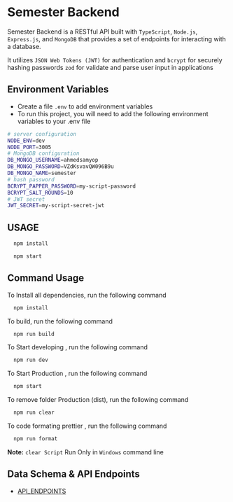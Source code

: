 # Semester Backend

Semester Backend is a RESTful API built with `TypeScript`, `Node.js`, `Express.js`, and `MongoDB` that provides a set of endpoints for interacting with a database.

It utilizes `JSON Web Tokens (JWT)` for authentication and `bcrypt` for securely hashing passwords `zod` for validate and parse user input in applications

## Environment Variables

- Create a file `.env` to add environment variables
- To run this project, you will need to add the following environment variables to your .env file

```bash
# server configuration
NODE_ENV=dev
NODE_PORT=3005
# MongoDB configuration
DB_MONGO_USERNAME=ahmedsamyop
DB_MONGO_PASSWORD=VZdKsvavQW096B9u
DB_MONGO_NAME=semester
# hash password
BCRYPT_PAPPER_PASSWORD=my-script-password
BCRYPT_SALT_ROUNDS=10
# JWT secret
JWT_SECRET=my-script-secret-jwt

```

## USAGE

```bash
  npm install
```

```bash
  npm start
```

## Command Usage

To Install all dependencies, run the following command

```bash
  npm install
```

To build, run the following command

```bash
  npm run build
```

To Start developing , run the following command

```bash
  npm run dev
```

To Start Production , run the following command

```bash
  npm start
```

To remove folder Production (dist), run the following command

```bash
  npm run clear
```

To code formating prettier , run the following command

```bash
  npm run format
```

**Note:** `clear Script` Run Only in `Windows` command line

## Data Schema & API Endpoints

- [API_ENDPOINTS](./API_ENDPOINTS.md)
